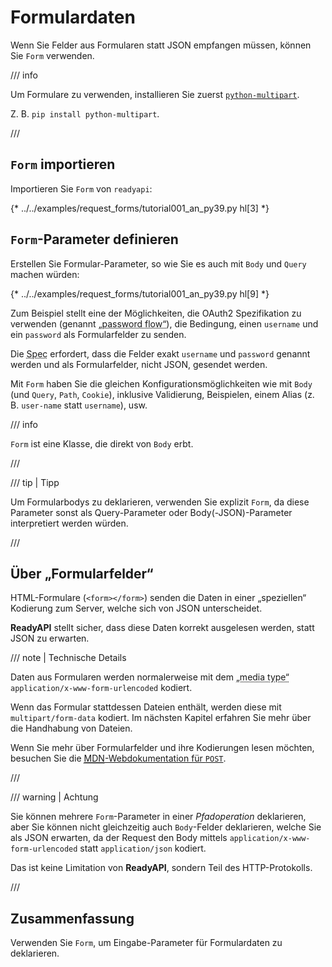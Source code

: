 # Formulardaten

Wenn Sie Felder aus Formularen statt JSON empfangen müssen, können Sie `Form` verwenden.

/// info

Um Formulare zu verwenden, installieren Sie zuerst <a href="https://andrew-d.github.io/python-multipart/" class="external-link" target="_blank">`python-multipart`</a>.

Z. B. `pip install python-multipart`.

///

## `Form` importieren

Importieren Sie `Form` von `readyapi`:

{* ../../examples/request_forms/tutorial001_an_py39.py hl[3] *}

## `Form`-Parameter definieren

Erstellen Sie Formular-Parameter, so wie Sie es auch mit `Body` und `Query` machen würden:

{* ../../examples/request_forms/tutorial001_an_py39.py hl[9] *}

Zum Beispiel stellt eine der Möglichkeiten, die OAuth2 Spezifikation zu verwenden (genannt <abbr title='„Passwort-Fluss“'>„password flow“</abbr>), die Bedingung, einen `username` und ein `password` als Formularfelder zu senden.

Die <abbr title="Specification – Spezifikation">Spec</abbr> erfordert, dass die Felder exakt `username` und `password` genannt werden und als Formularfelder, nicht JSON, gesendet werden.

Mit `Form` haben Sie die gleichen Konfigurationsmöglichkeiten wie mit `Body` (und `Query`, `Path`, `Cookie`), inklusive Validierung, Beispielen, einem Alias (z. B. `user-name` statt `username`), usw.

/// info

`Form` ist eine Klasse, die direkt von `Body` erbt.

///

/// tip | Tipp

Um Formularbodys zu deklarieren, verwenden Sie explizit `Form`, da diese Parameter sonst als Query-Parameter oder Body(-JSON)-Parameter interpretiert werden würden.

///

## Über „Formularfelder“

HTML-Formulare (`<form></form>`) senden die Daten in einer „speziellen“ Kodierung zum Server, welche sich von JSON unterscheidet.

**ReadyAPI** stellt sicher, dass diese Daten korrekt ausgelesen werden, statt JSON zu erwarten.

/// note | Technische Details

Daten aus Formularen werden normalerweise mit dem <abbr title='Media type – Medientyp, Typ des Mediums'>„media type“</abbr> `application/x-www-form-urlencoded` kodiert.

Wenn das Formular stattdessen Dateien enthält, werden diese mit `multipart/form-data` kodiert. Im nächsten Kapitel erfahren Sie mehr über die Handhabung von Dateien.

Wenn Sie mehr über Formularfelder und ihre Kodierungen lesen möchten, besuchen Sie die <a href="https://developer.mozilla.org/en-US/docs/Web/HTTP/Methods/POST" class="external-link" target="_blank"><abbr title="Mozilla Developer Network – Mozilla-Entwickler-Netzwerk">MDN</abbr>-Webdokumentation für <code>POST</code></a>.

///

/// warning | Achtung

Sie können mehrere `Form`-Parameter in einer *Pfadoperation* deklarieren, aber Sie können nicht gleichzeitig auch `Body`-Felder deklarieren, welche Sie als JSON erwarten, da der Request den Body mittels `application/x-www-form-urlencoded` statt `application/json` kodiert.

Das ist keine Limitation von **ReadyAPI**, sondern Teil des HTTP-Protokolls.

///

## Zusammenfassung

Verwenden Sie `Form`, um Eingabe-Parameter für Formulardaten zu deklarieren.
